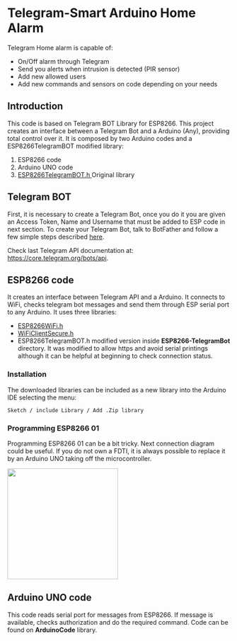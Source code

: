 # Telegram-Smart Arduino Home Alarm
Telegram Home alarm is capable of:
- On/Off alarm through Telegram
- Send you alerts when intrusion is detected (PIR sensor)
- Add new allowed users
- Add new commands and sensors on code depending on your needs
## Introduction
This code is based on Telegram BOT Library for ESP8266. This project creates an interface between a Telegram Bot and a Arduino (Any), providing total control over it. It is composed by two Arduino codes and a ESP8266TelegramBOT modified library:

1. ESP8266 code
2. Arduino UNO code
3. [ESP8266TelegramBOT.h ](https://github.com/Gianbacchio/ESP8266-TelegramBot) Original library

## Telegram BOT
First, it is necessary to create a Telegram Bot, once you do it you are given an Access Token, Name and Username that must be added to ESP code in next section. To create your Telegram Bot, talk to BotFather and follow a few simple steps described [here](https://core.telegram.org/bots#botfather).

Check last Telegram API documentation at: https://core.telegram.org/bots/api.

## ESP8266 code
It creates an interface between Telegram API and a Arduino. It connects to WiFi, checks telegram bot messages and send them through ESP serial port to any Arduino. It uses three libraries:
- [ESP8266WiFi.h](https://github.com/esp8266/Arduino/tree/master/libraries/ESP8266WiFi)
- [WiFiClientSecure.h](https://github.com/esp8266/Arduino/tree/master/libraries/ESP8266WiFi)
- ESP8266TelegramBOT.h modified version inside **ESP8266-TelegramBot** directory. It was modified to allow https and avoid serial printings although it can be helpful at beginning to check connection status.

### Installation
The downloaded libraries can be included as a new library into the Arduino IDE selecting the menu:
```
Sketch / include Library / Add .Zip library
```
### Programming ESP8266 01
Programming ESP8266 01 can be a bit tricky. Next connection diagram could be useful. If you do not own a FDTI, it is always possible to replace it by an Arduino UNO taking off the microcontroller. 

<img src="http://lasergrbl.com/wp-content/uploads/2017/07/ESP8266_FTDI_RST_bb.jpg" width="250">


## Arduino UNO code
This code reads serial port for messages from ESP8266. If message is available, checks authorization and do the required command. Code can be found on **ArduinoCode** library.
